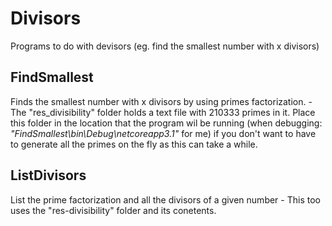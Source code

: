 # Divisors
Programs to do with devisors (eg. find the smallest number with x divisors)

## FindSmallest
Finds the smallest number with x divisors by using primes factorization.
    - The "res_divisibility" folder holds a text file with 210333 primes in it. Place this folder in the location that the program wil be running (when debugging: *"FindSmallest\bin\Debug\netcoreapp3.1"* for me) if you don't want to have to generate all the primes on the fly as this can take a while.

## ListDivisors
List the prime factorization and all the divisors of a given number
    - This too uses the "res-divisibility" folder and its conetents.